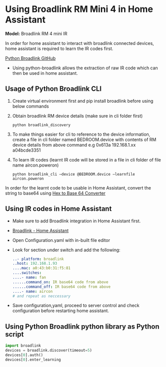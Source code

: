 # Using Broadlink RM Mini 4 in Home Assistant

**Model:** Broadlink RM 4 mini IR

In order for home assistant to interact with broadlink connected devices, home assistant is required to learn the IR codes first.

[Python Broadlink GitHub](https://github.com/mjg59/python-broadlink)

* Using python-broadlink allows the extraction of raw IR code which can then be used in home assistant. 

## Usage of Python Broadlink CLI

1. Create virtual environment first and pip install broadlink before using below commands
2. Obtain broadlink RM device details \(make sure in cli folder first\)

   `python broadlink_discovery`

3. To make things easier for cli to reference to the device information, create a file in cli folder named BEDROOM.device with contents of RM device details from above command e.g 0x613a 192.168.1.xx a04bcde3351
4. To learn IR codes \(learnt IR code will be stored in a file in cli folder of file name aircon.poweron\)

   `python broadlink_cli —device @BEDROOM.device —learnfile aircon.poweron`

In order for the learnt code to be usable in Home Assistant, convert the string to base64 using [Hex to Base 64 Converter](https://base64.guru/converter/encode/hex)

## Using IR codes in Home Assistant

* Make sure to add Broadlink integration in Home Assistant first.
* [Broadlink - Home Assistant](https://www.home-assistant.io/integrations/broadlink)
* Open Configuration.yaml with in-built file editor
* Look for section under switch and add the following:

  ```yaml
  ..- platform: broadlink
  ..host: 192.168.1.93
  ....mac: a0:43:b0:31:f5:81
  ....switches:
  ....- name: fan
  ......command_on: IR base64 code from above
  ......command_off: IR base64 code from above
  ....- name: aircon
  # and repeat as neccessary
  ```

* Save configuration,yaml, proceed to server control and check configuration before restarting home assistant. 

## Using Python Broadlink python library as Python script

```python
import broadlink
devices = broadlink.discover(timeout=5)
devices[0].auth()
devices[0].enter_learning
```

